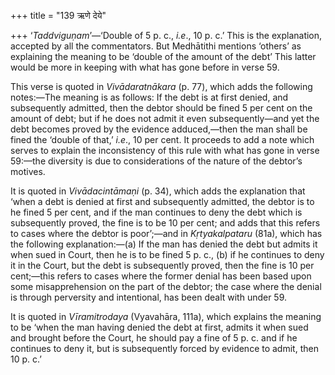 +++
title = "139 ऋणे देये"

+++
‘*Taddviguṇam*’—‘Double of 5 p. c., *i.e*., 10 p. c.’ This is the
explanation, accepted by all the commentators. But Medhātithi mentions
‘others’ as explaining the meaning to be ‘double of the amount of the
debt’ This latter would be more in keeping with what has gone before in
verse 59.

This verse is quoted in *Vivādaratnākara* (p. 77), which adds the
following notes:—The meaning is as follows: If the debt is at first
denied, and subsequently admitted, then the debtor should be fined 5 per
cent on the amount of debt; but if he does not admit it even
subsequently—and yet the debt becomes proved by the evidence
adduced,—then the man shall be fined the ‘double of that,’ *i.e*., 10
per cent. It proceeds to add a note which serves to explain the
inconsistency of this rule with what has gone in verse 59:—the diversity
is due to considerations of the nature of the debtor’s motives.

It is quoted in *Vivādacintāmaṇi* (p. 34), which adds the explanation
that ‘when a debt is denied at first and subsequently admitted, the
debtor is to he fined 5 per cent, and if the man continues to deny the
debt which is subsequently proved, the fine is to be 10 per cent; and
adds that this refers to cases where the debtor is poor’;—and in
*Kṛtyakalpataru* (81a), which has the following explanation:—(a) If the
man has denied the debt but admits it when sued in Court, then he is to
be fined 5 p. c., (b) if he continues to deny it in the Court, but the
debt is subsequently proved, then the fine is 10 per cent;—this refers
to cases where the former denial has been based upon some
misapprehension on the part of the debtor; the case where the denial is
through perversity and intentional, has been dealt with under 59.

It is quoted in *Vīramitrodaya* (Vyavahāra, 111a), which explains the
meaning to be ‘when the man having denied the debt at first, admits it
when sued and brought before the Court, he should pay a fine of 5 p. c.
and if he continues to deny it, but is subsequently forced by evidence
to admit, then 10 p. c.’


